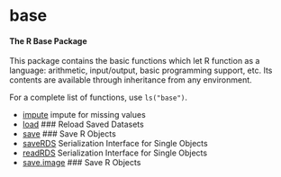 ﻿# base

#### The R Base Package
 
 This package contains the basic functions which let R function as a language: 
 arithmetic, input/output, basic programming support, etc. Its contents are 
 available through inheritance from any environment.

 For a complete list of functions, use ``ls("base")``.

+ [impute](base/impute.1) impute for missing values
+ [load](base/load.1) ### Reload Saved Datasets
+ [save](base/save.1) ### Save R Objects
+ [saveRDS](base/saveRDS.1) Serialization Interface for Single Objects
+ [readRDS](base/readRDS.1) Serialization Interface for Single Objects
+ [save.image](base/save.image.1) ### Save R Objects
